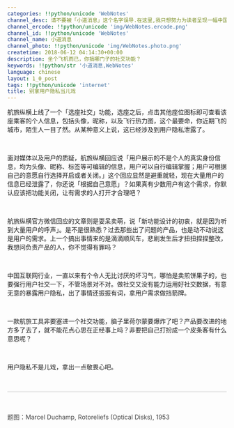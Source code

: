 ```yaml
---
categories: !!python/unicode 'WebNotes'
channel_desc: 请不要被「小道消息」这个名字误导.在这里,我只想努力为读者呈现一幅中国互联网的清明上河图.
channel_ercode: !!python/unicode 'img/WebNotes.ercode.png'
channel_id: !!python/unicode 'WebNotes'
channel_name: 小道消息
channel_photo: !!python/unicode 'img/WebNotes.photo.png'
createtime: 2018-06-12 04:14:30+00:00
description: 坐个飞机而已，你搞哪门子的社交功能？
keywords: !!python/str '小道消息,WebNotes'
language: chinese
layout: 1_0_post
tags: !!python/unicode 'internet'
title: 别拿用户隐私当儿戏
---
```

<div class="rich_media_content" id="js_content">
<p>
         航旅纵横上线了一个「选座社交」功能，选座之后，点击其他座位图标即可查看该座乘客的个人信息，包括头像，昵称，以及飞行热力图，这个最要命，你近期飞的城市，陌生人一目了然。从某种意义上说，这已经涉及到用户隐私泄露了。
        </p>
<p>
<br/>
</p>
<p>
         面对媒体以及用户的质疑，航旅纵横回应说「用户展示的不是个人的真实身份信息，均为头像、昵称、标签等可编辑的信息，用户可以自行编辑掌握；用户可根据自己的意愿自行选择开启或者关闭。」这个回应显然是避重就轻，现在大量用户的信息已经泄露了，你还说「根据自己意愿」？如果真有少数用户有这个需求，你默认应该把功能关闭，让有需求的人打开才合理吧？
        </p>
<p>
<br/>
</p>
<p>
         航旅纵横官方微信回应的文章则是耍呆卖萌，说「新功能设计的初衷，就是因为听到大量用户的呼声」。是不是很熟悉？过去那些出了问题的产品，也是动不动说这是用户的需求。上一个搞出事情来的是滴滴顺风车，悲剧发生后才扭扭捏捏整改，我想问负责产品的人，你不觉得有罪吗？
        </p>
<p>
<br/>
</p>
<p style="text-align: justify;">
         中国互联网行业，一直以来有个令人无比讨厌的坏习气，哪怕是卖煎饼果子的，也要强行用户社交一下，不管场景对不对。做社交又没有能力运用好社交数据，有意无意的暴露用户隐私，出了事情还振振有词，拿用户需求做挡箭牌。
        </p>
<p style="text-align: justify;">
<br/>
</p>
<p style="text-align: justify;">
         一款航旅工具非要塞进一个社交功能，脑子里荷尔蒙要爆炸了吧？产品要改进的地方多了去了，就不能花点心思在正经事上吗？非要把自己打扮成一个皮条客有什么意思呢？
        </p>
<p style="text-align: justify;">
<br/>
</p>
<p style="text-align: justify;">
         用户隐私不是儿戏，拿出一点敬畏心吧。
        </p>
<p style="text-align: justify;">
<br/>
</p>
<hr style="margin-top: 1em;margin-bottom: 1em;white-space: normal;max-width: 100%;font-family: Lato, Helvetica, Arial, freesans, clean, sans-serif;border-right-width: 0px;border-bottom-width: 0px;border-left-width: 0px;border-top-style: solid;border-top-color: rgb(234, 234, 234);height: 1px;color: rgb(51, 51, 51);font-size: 15px;box-sizing: border-box !important;word-wrap: break-word !important;"/>
<p style="white-space: normal;">
<span style="color: rgb(68, 68, 68);">
<br/>
</span>
</p>
<p style="white-space: normal;">
<span style="color: rgb(68, 68, 68);">
          题图：Marcel Duchamp, Rotoreliefs (Optical Disks), 1953
         </span>
<br/>
</p>
</div>